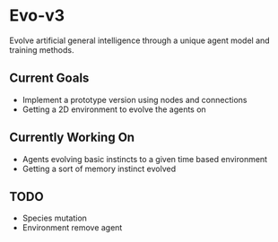 # Evo-v3

Evolve artificial general intelligence through a unique agent model and training methods.

## Current Goals

- Implement a prototype version using nodes and connections
- Getting a 2D environment to evolve the agents on

## Currently Working On

- Agents evolving basic instincts to a given time based environment
- Getting a sort of memory instinct evolved

## TODO

- Species mutation
- Environment remove agent
